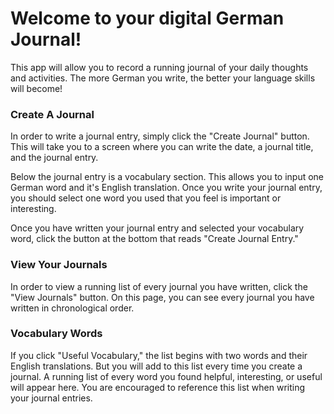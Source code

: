<h1><strong>Welcome to your digital German Journal!</strong></h1> 

This app will allow you to record a running journal of your daily thoughts and activities. The more German you write, the better your language skills will become! 

<h3><strong>Create A Journal</strong></h3>

In order to write a journal entry, simply click the "Create Journal" button. This will take you to a screen where you can write the date, a journal title, and the journal entry. 

Below the journal entry is a vocabulary section. This allows you to input one German word and it's English translation. Once you write your journal entry, you should select one word you used that you feel is important or interesting. 

Once you have written your journal entry and selected your vocabulary word, click the button at the bottom that reads "Create Journal Entry." 

<h3><strong>View Your Journals</strong></h3>

In order to view a running list of every journal you have written, click the "View Journals" button. On this page, you can see every journal you have written in chronological order. 

<h3><strong>Vocabulary Words</strong></h3>

If you click "Useful Vocabulary," the list begins with two words and their English translations. But you will add to this list every time you create a journal. A running list of every word you found helpful, interesting, or useful will appear here. You are encouraged to reference this list when writing your journal entries. 